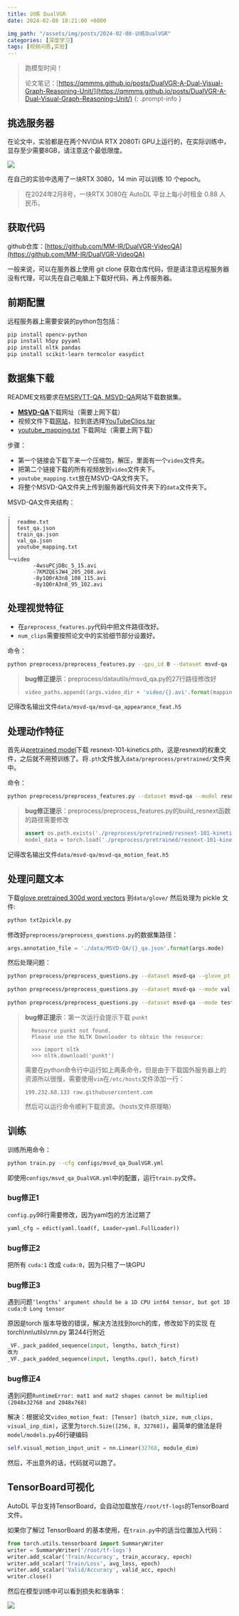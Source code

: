 ```yaml
---
title: 训练 DualVGR
date: 2024-02-08 18:21:00 +0800

img_path: "/assets/img/posts/2024-02-08-训练DualVGR"
categories: [深度学习]
tags: [视频问答,实验]
---
```


> 跑模型时间！
>
> 论文笔记：[https://qmmms.github.io/posts/DualVGR-A-Dual-Visual-Graph-Reasoning-Unit/](https://qmmms.github.io/posts/DualVGR-A-Dual-Visual-Graph-Reasoning-Unit/)
{: .prompt-info }

## 挑选服务器

在论文中，实验都是在两个NVIDIA RTX 2080Ti GPU上运行的，在实际训练中，显存至少需要8GB，请注意这个最低限度。

![](gpu_use.png)

在自己的实验中选用了一块RTX 3080，14 min 可以训练 10 个epoch。

> 在2024年2月8号，一块RTX 3080在 AutoDL 平台上每小时租金 0.88 人民币。

## 获取代码

github仓库：[https://github.com/MM-IR/DualVGR-VideoQA](https://github.com/MM-IR/DualVGR-VideoQA)

一般来说，可以在服务器上使用 git clone 获取仓库代码，但是请注意远程服务器没有代理，可以先在自己电脑上下载好代码，再上传服务器。

## 前期配置

远程服务器上需要安装的python包包括：

```bash
pip install opencv-python
pip install h5py pyyaml
pip install nltk pandas
pip install scikit-learn termcolor easydict
```

## 数据集下载

README文档要求在[MSRVTT-QA, MSVD-QA](https://gitee.com/link?target=https%3A%2F%2Fgithub.com%2Fxudejing%2Fvideo-question-answering)网站下载数据集。

- [**MSVD-QA**](https://mega.nz/#!QmxFwBTK!Cs7cByu_Qo42XJOsv0DjiEDMiEm8m69h60caDYnT_PQ)下载网址（需要上网下载）
- 视频文件下载[网站](https://www.cs.utexas.edu/users/ml/clamp/videoDescription/)，拉到底选择[YouTubeClips.tar](https://www.cs.utexas.edu/users/ml/clamp/videoDescription/YouTubeClips.tar)
- [youtube_mapping.txt](https://mega.nz/#!QrowUADZ!oFfW_M5wAFsfuFDEJAIa2BeFVHYO0vxit3CMkHFOSfw) 下载网址（需要上网下载）

步骤：

- 第一个链接会下载下来一个压缩包，解压，里面有一个`video`文件夹。
- 把第二个链接下载的所有视频放到`video`文件夹下。
- `youtube_mapping.txt`放在MSVD-QA文件夹下。
- 将整个MSVD-QA文件夹上传到服务器代码文件夹下的`data`文件夹下。

MSVD-QA文件夹结构：

```
.
│  readme.txt
│  test_qa.json
│  train_qa.json
│  val_qa.json
│  youtube_mapping.txt
│ 
└─video
        -4wsuPCjDBc_5_15.avi
        -7KMZQEsJW4_205_208.avi
        -8y1Q0rA3n8_108_115.avi
        -8y1Q0rA3n8_95_102.avi
```

## 处理视觉特征

- 在`preprocess_features.py`代码中把文件路径改好。
- `num_clips`需要按照论文中的实验细节部分设置好。

命令：

```bash
python preprocess/preprocess_features.py --gpu_id 0 --dataset msvd-qa --model resnet101 
```

> **bug修正提示**：preprocess/datautils/msvd_qa.py的27行路径修改好
>
> ```python
> video_paths.append((args.video_dir + 'video/{}.avi'.format(mapping_dict['vid' + str(video_id)]), video_id))
> ```

记得改名输出文件`data/msvd-qa/msvd-qa_appearance_feat.h5`

## 处理动作特征

首先从[pretrained model](https://drive.google.com/drive/folders/1zvl89AgFAApbH0At-gMuZSeQB_LpNP-M)下载 resnext-101-kinetics.pth，这是resnext的权重文件，之后就不用预训练了。将`.pth`文件放入`data/preprocess/pretrained/`文件夹中。

命令：

```bash
python preprocess/preprocess_features.py --dataset msvd-qa --model resnext101
```

> **bug修正提示**：preprocess/preprocess_features.py的build_resnext函数的路径需要修改
>
> ```python
> assert os.path.exists('./preprocess/pretrained/resnext-101-kinetics.pth')
> model_data = torch.load('./preprocess/pretrained/resnext-101-kinetics.pth', map_location='cpu')
> ```

记得改名输出文件`data/msvd-qa/msvd-qa_motion_feat.h5`

## 处理问题文本

下载[glove pretrained 300d word vectors](http://nlp.stanford.edu/data/glove.840B.300d.zip) 到`data/glove/` 然后处理为 pickle 文件:

```bash
python txt2pickle.py
```

修改好`preprocess/preprocess_questions.py`的数据集路径：

```python
args.annotation_file = './data/MSVD-QA/{}_qa.json'.format(args.mode)
```

然后处理问题：

```bash
python preprocess/preprocess_questions.py --dataset msvd-qa --glove_pt data/glove/glove.840.300d.pkl --mode train
    
python preprocess/preprocess_questions.py --dataset msvd-qa --mode val
    
python preprocess/preprocess_questions.py --dataset msvd-qa --mode test
```

> **bug修正提示**：第一次运行会提示下载 `punkt`
>
> ```
>   Resource punkt not found.
>   Please use the NLTK Downloader to obtain the resource:
> 
>   >>> import nltk
>   >>> nltk.download('punkt')
> ```
>
> 需要在python命令行中运行如上两条命令，但是由于下载国外服务器上的资源所以很慢，需要使用`vim`在`/etc/hosts`文件添加一行：
>
> ```
> 199.232.68.133 raw.githubusercontent.com
> ```
>
> 然后可以运行命令顺利下载资源。（hosts文件原理略）

## 训练

训练所用命令：

```sh
python train.py --cfg configs/msvd_qa_DualVGR.yml 
```

即使用`configs/msvd_qa_DualVGR.yml`中的配置，运行`train.py`文件。

### bug修正1

`config.py`98行需要修改，因为yaml包的方法过期了

```python
yaml_cfg = edict(yaml.load(f, Loader=yaml.FullLoader))
```

### bug修正2

把所有 `cuda:1` 改成 `cuda:0`，因为只租了一块GPU

### bug修正3

遇到问题`‘lengths‘ argument should be a 1D CPU int64 tensor, but got 1D cuda:0 Long tensor`

原因是torch 版本导致的错误，解决方法找到torch的库，修改如下的实现
在torch\nn\utils\rnn.py 第244行附近

```python
_VF._pack_padded_sequence(input, lengths, batch_first)
改为 
_VF._pack_padded_sequence(input, lengths.cpu(), batch_first)
```

### bug修正4

遇到问题`RuntimeError: mat1 and mat2 shapes cannot be multiplied (2048x32768 and 2048x768)`

解决：根据论文`video_motion_feat: [Tensor] (batch_size, num_clips, visual_inp_dim)`，这里为`torch.Size([256, 8, 32768])`，最简单的做法是将`model/models.py`46行硬编码

```python
self.visual_motion_input_unit = nn.Linear(32768, module_dim)
```

然后，不出意外的话，代码就可以跑了。

## TensorBoard可视化

AutoDL 平台支持TensorBoard，会自动加载放在`/root/tf-logs`的TensorBoard文件。

如果你了解过 TensorBoard 的基本使用，在`train.py`中的适当位置加入代码：

```python
from torch.utils.tensorboard import SummaryWriter
writer = SummaryWriter('/root/tf-logs')
writer.add_scalar('Train/Accuracy', train_accuracy, epoch)
writer.add_scalar('Train/Loss', avg_loss, epoch)
writer.add_scalar('Valid/Accuracy', valid_acc, epoch)
writer.close()
```

然后在模型训练中可以看到损失和准确率：

![](acc_los.png)

